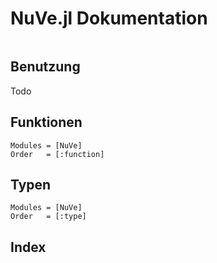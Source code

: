 # NuVe.jl Dokumentation

```@contents
```

## Benutzung

Todo

## Funktionen

```@autodocs
Modules = [NuVe]
Order   = [:function]
```

## Typen

```@autodocs
Modules = [NuVe]
Order   = [:type]
```

## Index

```@index
```

